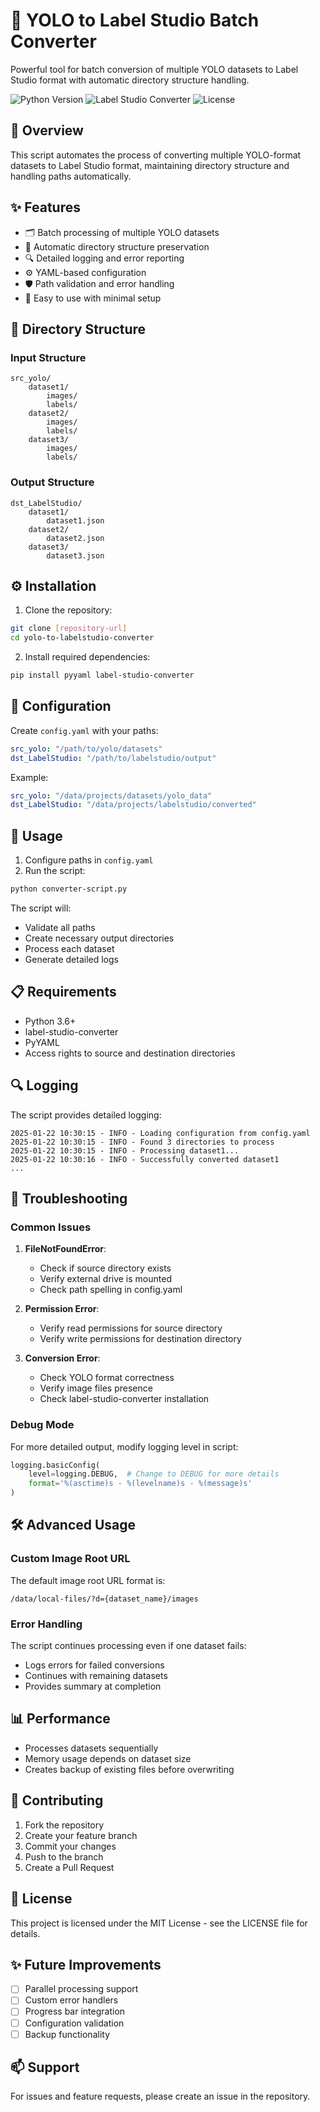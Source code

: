 # 🔄 YOLO to Label Studio Batch Converter

Powerful tool for batch conversion of multiple YOLO datasets to Label Studio format with automatic directory structure handling.

![Python Version](https://img.shields.io/badge/python-3.6+-blue.svg)
![Label Studio Converter](https://img.shields.io/badge/label--studio--converter-required-green.svg)
![License](https://img.shields.io/badge/license-MIT-green.svg)

## 🎯 Overview

This script automates the process of converting multiple YOLO-format datasets to Label Studio format, maintaining directory structure and handling paths automatically.

## ✨ Features

- 🗂️ Batch processing of multiple YOLO datasets
- 📁 Automatic directory structure preservation
- 🔍 Detailed logging and error reporting
- ⚙️ YAML-based configuration
- 🛡️ Path validation and error handling
- 🚀 Easy to use with minimal setup

## 📁 Directory Structure

### Input Structure
```
src_yolo/
    dataset1/
        images/
        labels/
    dataset2/
        images/
        labels/
    dataset3/
        images/
        labels/
```

### Output Structure
```
dst_LabelStudio/
    dataset1/
        dataset1.json
    dataset2/
        dataset2.json
    dataset3/
        dataset3.json
```

## ⚙️ Installation

1. Clone the repository:
```bash
git clone [repository-url]
cd yolo-to-labelstudio-converter
```

2. Install required dependencies:
```bash
pip install pyyaml label-studio-converter
```

## 📝 Configuration

Create `config.yaml` with your paths:

```yaml
src_yolo: "/path/to/yolo/datasets"
dst_LabelStudio: "/path/to/labelstudio/output"
```

Example:
```yaml
src_yolo: "/data/projects/datasets/yolo_data"
dst_LabelStudio: "/data/projects/labelstudio/converted"
```

## 🚀 Usage

1. Configure paths in `config.yaml`
2. Run the script:
```bash
python converter-script.py
```

The script will:
- Validate all paths
- Create necessary output directories
- Process each dataset
- Generate detailed logs

## 📋 Requirements

- Python 3.6+
- label-studio-converter
- PyYAML
- Access rights to source and destination directories

## 🔍 Logging

The script provides detailed logging:
```
2025-01-22 10:30:15 - INFO - Loading configuration from config.yaml
2025-01-22 10:30:15 - INFO - Found 3 directories to process
2025-01-22 10:30:15 - INFO - Processing dataset1...
2025-01-22 10:30:16 - INFO - Successfully converted dataset1
...
```

## 🚨 Troubleshooting

### Common Issues

1. **FileNotFoundError**:
   - Check if source directory exists
   - Verify external drive is mounted
   - Check path spelling in config.yaml

2. **Permission Error**:
   - Verify read permissions for source directory
   - Verify write permissions for destination directory

3. **Conversion Error**:
   - Check YOLO format correctness
   - Verify image files presence
   - Check label-studio-converter installation

### Debug Mode

For more detailed output, modify logging level in script:
```python
logging.basicConfig(
    level=logging.DEBUG,  # Change to DEBUG for more details
    format='%(asctime)s - %(levelname)s - %(message)s'
)
```

## 🛠️ Advanced Usage

### Custom Image Root URL

The default image root URL format is:
```
/data/local-files/?d={dataset_name}/images
```

### Error Handling

The script continues processing even if one dataset fails:
- Logs errors for failed conversions
- Continues with remaining datasets
- Provides summary at completion

## 📊 Performance

- Processes datasets sequentially
- Memory usage depends on dataset size
- Creates backup of existing files before overwriting

## 🤝 Contributing

1. Fork the repository
2. Create your feature branch
3. Commit your changes
4. Push to the branch
5. Create a Pull Request

## 📝 License

This project is licensed under the MIT License - see the LICENSE file for details.

## ✨ Future Improvements

- [ ] Parallel processing support
- [ ] Custom error handlers
- [ ] Progress bar integration
- [ ] Configuration validation
- [ ] Backup functionality

## 📫 Support

For issues and feature requests, please create an issue in the repository.